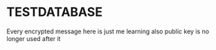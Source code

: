 # TESTDATABASE
Every encrypted message here is just me learning 
also public key is no longer used after it

